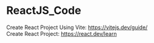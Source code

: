 # ReactJS_Code

Create React Project Using Vite: https://vitejs.dev/guide/    
Create React Project: https://react.dev/learn
